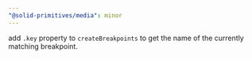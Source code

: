 ```yaml
---
"@solid-primitives/media": minor
---
```


add `.key` property to `createBreakpoints` to get the name of the currently matching breakpoint.
